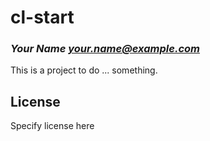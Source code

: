 # cl-start
### _Your Name <your.name@example.com>_

This is a project to do ... something.

## License

Specify license here

